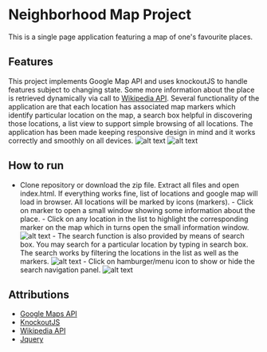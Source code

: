 # Neighborhood Map Project
This is a single page application featuring a map of one's favourite places.

## Features
This project implements Google Map API and uses knockoutJS to handle features subject to changing state. Some more information about the place is retrieved dynamically via call to [Wikipedia API](https://en.wikipedia.org/w/api.php). Several functionality of the application are that each location has associated map markers which identify particular location on the map, a search box helpful in discovering those locations, a list view to support simple browsing of all locations. The application has been made keeping responsive design in mind and it works correctly and smoothly on all devices.
![alt text][CompleteMap]
![alt text][ReponsiveMap1]

## How to run
   - Clone repository or download the zip file. Extract all files and open index.html. If everything works fine, list of locations and google map will load in browser. All locations will be marked by icons (markers).
    - Click on marker to open a small window showing some information about the place.
    - Click on any location in the list to highlight the corresponding marker on the map which in turns open the small information window.
    ![alt text][ClickLocation]
    - The search function is also provided by means of search box. You may search for a particular location by typing in search box. The search works by filtering the locations in the list as well as the markers.
    ![alt text][FilterLocation]
    - Click on hamburger/menu icon to show or hide the search navigation panel.
    ![alt text][ReponsiveMap2]

## Attributions
- [Google Maps API](https://developers.google.com/maps/)
- [KnockoutJS](http://knockoutjs.com/)
- [Wikipedia API](https://en.wikipedia.org/w/api.php)
- [Jquery](https://jquery.com/)

[CompleteMap]: https://github.com/amitananddotxyz/Front-End-Web-Development-Projects/blob/master/Neighborhood-Map/img/1.png "Overall view of the application"
[ReponsiveMap1]: https://github.com/amitananddotxyz/Front-End-Web-Development-Projects/blob/master/Neighborhood-Map/img/4.png "The application is reponsive. This is how it looks on a mobile device."
[ReponsiveMap2]: https://github.com/amitananddotxyz/Front-End-Web-Development-Projects/blob/master/Neighborhood-Map/img/5.png "The menu icon is visible at the top-right of screen. Clicking on it toggles the visibility of location search navigation panel."
[ClickLocation]: https://github.com/amitananddotxyz/Front-End-Web-Development-Projects/blob/master/Neighborhood-Map/img/2.png "Opening of info window"
[FilterLocation]: https://github.com/amitananddotxyz/Front-End-Web-Development-Projects/blob/master/Neighborhood-Map/img/3.png "Filtering Location based on search box input"

